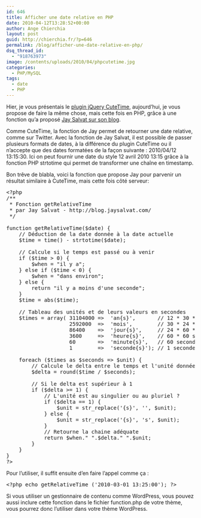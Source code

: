 ```yaml
---
id: 646
title: Afficher une date relative en PHP
date: 2010-04-12T13:28:52+00:00
author: Ange Chierchia
layout: post
guid: http://chierchia.fr/?p=646
permalink: /blog/afficher-une-date-relative-en-php/
dsq_thread_id:
  - "918763973"
image: /contents/uploads/2010/04/phpcutetime.jpg
categories:
  - PHP/MySQL
tags:
  - date
  - PHP
---
```

Hier, je vous présentais le [plugin jQuery CuteTime](http://chierchia.fr/ajax-javascript/plugin-jquery-cutetime-affichez-vos-dates-comme-sur-twitter/ "Afficher de jolies dates en jQuery grâce à CuteTime"), aujourd&rsquo;hui, je vous propose de faire la même chose, mais cette fois en PHP, grâce à une fonction qu&rsquo;a proposé <a title="Temps relatif en PHP" href="http://blog.jaysalvat.com/articles/temps-relatif-en-php.php" target="_blank">Jay Salvat sur son blog</a>.<!--more-->

Comme CuteTime, la fonction de Jay permet de retourner une date relative, comme sur Twitter. Avec la fonction de Jay Salvat, il est possible de passer plusieurs formats de dates, à la différence du plugin CuteTime ou il n&rsquo;accepte que des dates formatées de la façon suivante : 2010/04/12 13:15:30. Ici on peut fournir une date du style 12 avril 2010 13:15 grâce à la fonction PHP strtotime qui permet de transformer une chaîne en timestamp.

Bon trêve de blabla, voici la fonction que propose Jay pour parvenir un résultat similaire à CuteTime, mais cette fois côté serveur:

<pre class="brush:php">&lt;?php
/**
 * Fonction getRelativeTime
 * par Jay Salvat - http://blog.jaysalvat.com/
 */

function getRelativeTime($date) {
    // Déduction de la date donnée à la date actuelle
    $time = time() - strtotime($date); 

    // Calcule si le temps est passé ou à venir
    if ($time &gt; 0) {
        $when = "il y a";
    } else if ($time &lt; 0) {
        $when = "dans environ";
    } else {
        return "il y a moins d'une seconde";
    }
    $time = abs($time); 

    // Tableau des unités et de leurs valeurs en secondes
    $times = array( 31104000 =&gt;  'an{s}',       // 12 * 30 * 24 * 60 * 60 secondes
                    2592000  =&gt;  'mois',        // 30 * 24 * 60 * 60 secondes
                    86400    =&gt;  'jour{s}',     // 24 * 60 * 60 secondes
                    3600     =&gt;  'heure{s}',    // 60 * 60 secondes
                    60       =&gt;  'minute{s}',   // 60 secondes
                    1        =&gt;  'seconde{s}'); // 1 seconde         

    foreach ($times as $seconds =&gt; $unit) {
        // Calcule le delta entre le temps et l'unité donnée
        $delta = round($time / $seconds); 

        // Si le delta est supérieur à 1
        if ($delta &gt;= 1) {
            // L'unité est au singulier ou au pluriel ?
            if ($delta == 1) {
                $unit = str_replace('{s}', '', $unit);
            } else {
                $unit = str_replace('{s}', 's', $unit);
            }
            // Retourne la chaine adéquate
            return $when." ".$delta." ".$unit;
        }
    }
}
?&gt;</pre>

Pour l&rsquo;utiliser, il suffit ensuite d&rsquo;en faire l&rsquo;appel comme ça :

<pre class="brush:php">&lt;?php echo getRelativeTime ('2010-03-01 13:25:00'); ?&gt;</pre>

Si vous utiliser un gestionnaire de contenu comme WordPress, vous pouvez aussi inclure cette fonction dans le fichier function.php de votre thème, vous pourrez donc l&rsquo;utiliser dans votre thème WordPress.